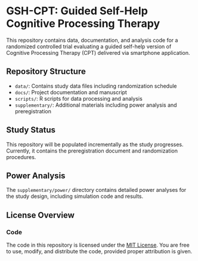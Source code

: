 # GSH-CPT: Guided Self-Help Cognitive Processing Therapy

This repository contains data, documentation, and analysis code for a randomized controlled trial evaluating a guided self-help version of Cognitive Processing Therapy (CPT) delivered via smartphone application.

## Repository Structure

- `data/`: Contains study data files including randomization schedule
- `docs/`: Project documentation and manuscript
- `scripts/`: R scripts for data processing and analysis
- `supplementary/`: Additional materials including power analysis and preregistration

## Study Status

This repository will be populated incrementally as the study progresses. Currently, it contains the preregistration document and randomization procedures.

## Power Analysis

The `supplementary/power/` directory contains detailed power analyses for the study design, including simulation code and results.

## License Overview

### Code
The code in this repository is licensed under the [MIT License](LICENSE). You are free to use, modify, and distribute the code, provided proper attribution is given.
